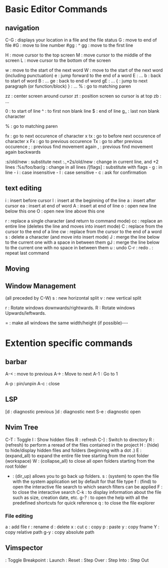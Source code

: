 # Basic Editor Commands
## navigation
C-G : displays your location in a file and the file status
G   : move to end of file
#G  : move to line number
#gg : ^
gg  : move to the first line

H   : move cursor to the top screen
M   : move cursor to the middle of the screen
L   : move cursor to the bottom of the screen

w   : move to the start of the next word
W   : move to the start of the next word (including punctuation)
e   : jump forward to the end of a word
E   : ...
b   : back to start of word
B   : ...
ge  : back to end of word
gE  : ...
{   : jump to next paragraph (or function/block)
}   : ...
%   : go to matching paren

zz  : center screen around cursor
zt  : position screen so cursor is at top
zb  : ...

0   : to start of line
^   : to first non blank line
$   : end of line
g_  : last non blank character

%   : go to matching paren

fx  : go to next occurence of character x
tx  : go to before next occurence of character x
Fx  : go to previous occurence
Tx  : go to after previous occurence
;   : previous find movement again
,   : previous find movement again backwards

:s/old/new      : substitute next
:.,+2s/old/new  : change in current line, and +2 lines
:%s/foo/bar/g   : change in all lines
/[flags]  : substitute with flags
    - g             : in line
    - i             : case insensitive
    - I             : case sensitive
    - c             : ask for confirmation

## text editing
i   : insert before cursor
I   : insert at the beginning of the line
a   : insert after cursor
ea  : insert at end of word
A   : insert at end of line
o   : open new line below this one
O   : open new line above this one

r   : replace a single character (and return to command mode)
cc  : replace an entire line (deletes the line and moves into insert mode)
C   : replace from the cursor to the end of a line
cw  : replace from the cursor to the end of a word
s   : delete a character (and move into insert mode)
J   : merge the line below to the current one with a space in between them
gJ  : merge the line below to the current one with no space in between them
u   : undo
C-r : redo
.   : repeat last command

## Moving


## Window Management
(all preceded by C-W)
s   : new horizontal split
v   : new vertical split

r   : Rotate windows downwards/rightwards.
R   : Rotate windows Upwards/leftwards.

=   : make all windows the same width/height (if possible)---

# Extention specific commands
## barbar
A-< : move to previous
A-> : Move to next
A-1 : Go to 1 

A-p : pin/unpin
A-c : close

## LSP
[d  : diagnostic previous
]d  : diagnostic next
S-e : diagnostic open

## Nvim Tree
C-T : Toggle
I   : Show hidden files
R   : refresh
C-] : Switch to directory
R   : (refresh) to perform a reread of the files contained in the project
H   : (hide) to hide/display hidden files and folders (beginning with a dot .)
E   : (expand_all) to expand the entire file tree starting from the root folder (workspace)
W   : (collapse_all) to close all open folders starting from the root folder
-   : (dir_up) allows you to go back up folders. 
s   : (system) to open the file with the system application set by default for that file type
f   : (find) to open the interactive file search to which search filters can be applied
F   : to close the interactive search
C-k : to display information about the file such as size, creation date, etc.
g-? : to open the help with all the predefined shortcuts for quick reference
q   : to close the file explorer

### File editing
a   : add file 
r   : rename
d   : delete
x   : cut
c   : copy
p   : paste
y   : copy fname
Y   : copy relative path
g-y : copy absolute path

## Vimspector
<F6>    : Toggle Breakpoint
<F5>    : Launch
<F8>    : Reset
<F9>    : Step Over
<F10>   : Step Into
<F12>   : Step Out
